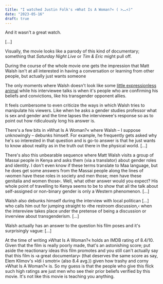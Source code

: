 ```yaml
---
title: "I watched Justin Folk's »What Is A Woman?« ( >︹<)"
date: "2023-05-16"
draft: true
---
```


And it wasn't a great watch. 

[...]

Visually, the movie looks like a parody of this kind of documentary; something that *Saturday Night Live* or *Tim & Eric* might pull off. 

During the course of the whole movie one gets the impression that Matt Walsh isn't at all interested in having a conversation or learning from other people, but actually just wants someone 

The only moments where Walsh doesn't look like some [little expressionless animal](https://machines.kfitz.info/dfwwiki/index.php%3Ftitle=Little_Expressionless_Animals.html) while his interviewee talks is when it's people who are confirming his beliefs and convictions, like his transgender opponent allies.

It feels cumbersome to even criticize the ways in which Walsh tries to manipulate his viewers. Like when he asks a gender studies professor what is sex and gender and the time lapses the interviewee's response so as to point out how ridiculously long his answer is. 

There's a few bits in »What Is A Woman?« where Walsh – I suppose unknowingly – debunks himself. For example, he frequently gets asked why he's so interested in that question and is go-to answer is that he just wants to know about reality as in the truth out there in the physical world. [...]

There's also this unbearable sequence where Matt Walsh visits a group of Massai people in Kenya and asks them (via a translator) about gender roles and identity. I don't even know if these terms translate to Maa language, but he does get some answers from the Massai people along the lines of ›women have these roles in society and men those; men have these genitalia and women those‹. Well, what other answer would you expect? His whole point of travelling to Kenya seems to be to show that all the talk about self-assigned or non-binary gender is only a Western phenomenon. [...]

Walsh also debunks himself during the interview with local politican [...] who calls him out for jumping straight to ›the restroom discussion,‹ when the intereview takes place under the pretense of being a discussion or inverview about transgenderism. [...]

Walsh actually has an answer to the question his film poses and it's surprisingly vague: [...]

At the time of writing »What Is A Woman?« holds an IMDB rating of 8.4/10. Given that the film is really poorly made, that's an astonishing score; put aside the reactionary ideas this film promotes and you still can't actually say that this film is ›a great documentary‹ (that deserves the same score as say, Elem Klimov's »Idi i smotri« (also 8.4 avg.)) given how trashy and corny »What Is A Woman?« is. So my guess is that the people who give this flick such high ratings are just men who see their prior beliefs verified by this movie. It's not like this movie is teaching you anything. 

